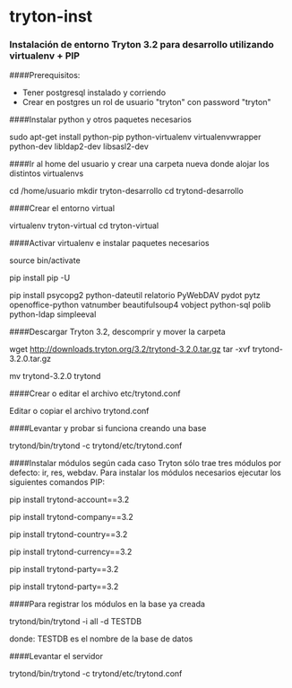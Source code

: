 tryton-inst
===========

###  Instalación de entorno Tryton 3.2 para desarrollo utilizando virtualenv + PIP

####Prerequisitos: 
- Tener postgresql instalado y corriendo 
- Crear en postgres un rol de usuario "tryton" con password "tryton"

####Instalar python y otros paquetes necesarios 

sudo apt-get install python-pip python-virtualenv virtualenvwrapper python-dev libldap2-dev libsasl2-dev

####Ir al home del usuario y crear una carpeta nueva donde alojar los distintos virtualenvs 

cd /home/usuario
mkdir tryton-desarrollo
cd trytond-desarrollo

####Crear el entorno virtual

virtualenv tryton-virtual
cd tryton-virtual

####Activar virtualenv e instalar paquetes necesarios

source bin/activate

pip install pip -U

pip install psycopg2 python-dateutil relatorio PyWebDAV pydot pytz openoffice-python vatnumber beautifulsoup4 vobject python-sql polib python-ldap simpleeval

####Descargar Tryton 3.2, descomprir y mover la carpeta

wget http://downloads.tryton.org/3.2/trytond-3.2.0.tar.gz
tar -xvf trytond-3.2.0.tar.gz

mv trytond-3.2.0 trytond
 
####Crear o editar el archivo etc/trytond.conf

Editar o copiar el archivo trytond.conf


####Levantar y probar si funciona creando una base

trytond/bin/trytond -c trytond/etc/trytond.conf


####Instalar módulos según cada caso
Tryton sólo trae tres módulos por defecto: ir, res, webdav.
Para instalar los módulos necesarios ejecutar los siguientes comandos PIP:

pip install trytond-account==3.2

pip install trytond-company==3.2

pip install trytond-country==3.2

pip install trytond-currency==3.2

pip install trytond-party==3.2

pip install trytond-party==3.2


####Para registrar los módulos en la base ya creada

trytond/bin/trytond -i all -d TESTDB

donde: TESTDB es el nombre de la base de datos

####Levantar el servidor

trytond/bin/trytond -c trytond/etc/trytond.conf



